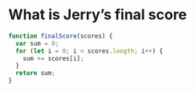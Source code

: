 # What is Jerry’s final score

```jsx
function finalScore(scores) {
  var sum = 0;
  for (let i = 0; i < scores.length; i++) {
    sum += scores[i];
  }
  return sum;
}
```
